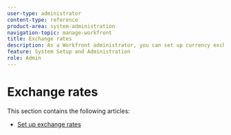 ```yaml
---
user-type: administrator
content-type: reference
product-area: system-administration
navigation-topic: manage-workfront
title: Exchange rates
description: As a Workfront administrator, you can set up currency exchange rates in Workfront. 
feature: System Setup and Administration
role: Admin
---
```


# Exchange rates

This section contains the following articles:

* [Set up exchange rates](../../../administration-and-setup/manage-workfront/exchange-rates/set-up-exchange-rates.md)

